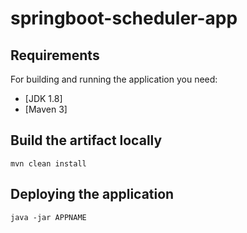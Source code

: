 # springboot-scheduler-app


## Requirements

For building and running the application you need:

- [JDK 1.8]
- [Maven 3]

## Build the artifact locally


```shell
mvn clean install
```


## Deploying the application 

```shell
java -jar APPNAME
```
